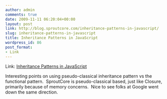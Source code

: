 ```yaml
---
author: admin
comments: true
date: 2009-11-11 06:20:04+00:00
layout: post
link: http://blog.sproutcore.com/inheritance-patterns-in-javascript/
slug: inheritance-patterns-in-javascript
title: Inheritance Patterns in JavaScript
wordpress_id: 86
post_format:
- Link
---
```


Link: [Inheritance Patterns in JavaScript](http://bolinfest.com/javascript/inheritance.php)

		

Interesting points on using pseudo-classical inheritance pattern vs the functional pattern.  SproutCore is pseudo-classical based, just like Closure, primarily because of memory concerns.  Nice to see folks at Google went down the same direction.
